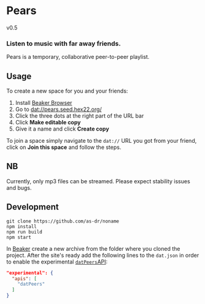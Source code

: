 # Pears
v0.5

### Listen to music with far away friends.

Pears is a temporary, collaborative peer-to-peer playlist.

## Usage
To create a new space for you and your friends:

1. Install [Beaker Browser](https://beakerbrowser.com/)
2. Go to [dat://pears.seed.hex22.org/](dat://pears.seed.hex22.org)
3. Click the three dots at the right part of the URL bar
4. Click __Make editable copy__
5. Give it a name and click __Create copy__

To join a space simply navigate to the `dat://` URL you got from your friend, click on __Join this space__ and follow the steps.

## NB

Currently, only mp3 files can be streamed. Please expect stability issues and bugs.


## Development
```
git clone https://github.com/as-dr/noname
npm install
npm run build
npm start
```

In [Beaker](https://beakerbrowser.com) create a new archive from the folder where you cloned the project. After the site's ready add the following lines to the `dat.json` in order to enable the experimental [`datPeers`API](https://beakerbrowser.com/docs/apis/experimental-datpeers):
```json
"experimental": {
  "apis": [
    "datPeers"
  ]
}
```
